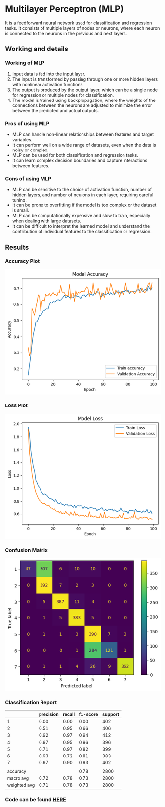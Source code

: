 # Multilayer Perceptron <b>(MLP)</b>

It is a feedforward neural network used for classification and regression tasks. It consists of multiple layers of nodes or neurons, where each neuron is connected to the neurons in the previous and next layers.

## Working and details

### Working of MLP

1. Input data is fed into the input layer.
1. The input is transformed by passing through one or more hidden layers with nonlinear activation functions.
1. The output is produced by the output layer, which can be a single node for regression or multiple nodes for classification.
1. The model is trained using backpropagation, where the weights of the connections between the neurons are adjusted to minimize the error between the predicted and actual outputs.

### Pros of using MLP

- MLP can handle non-linear relationships between features and target variables.
- It can perform well on a wide range of datasets, even when the data is noisy or complex.
- MLP can be used for both classification and regression tasks.
- It can learn complex decision boundaries and capture interactions between features.

### Cons of using MLP

- MLP can be sensitive to the choice of activation function, number of hidden layers, and number of neurons in each layer, requiring careful tuning.
- It can be prone to overfitting if the model is too complex or the dataset is small.
- MLP can be computationally expensive and slow to train, especially when dealing with large datasets.
- It can be difficult to interpret the learned model and understand the contribution of individual features to the classification or regression.

## Results

### Accuracy Plot

![](./Accuracy.png)

### Loss Plot

![](./Loss.png)

### Confusion Matrix

![](./Confusion%20Matrix.png)

### Classification Report

|              | precision | recall | f1-score | support |
| ------------ | --------- | ------ | -------- | ------- |
| 1            | 0.00      | 0.00   | 0.00     | 402     |
| 2            | 0.51      | 0.95   | 0.66     | 406     |
| 3            | 0.92      | 0.97   | 0.94     | 412     |
| 4            | 0.97      | 0.95   | 0.96     | 396     |
| 5            | 0.71      | 0.97   | 0.82     | 399     |
| 6            | 0.93      | 0.72   | 0.81     | 383     |
| 7            | 0.97      | 0.90   | 0.93     | 402     |
|              |           |        |          |         |
| accuracy     |           |        | 0.78     | 2800    |
| macro avg    | 0.72      | 0.78   | 0.73     | 2800    |
| weighted avg | 0.71      | 0.78   | 0.73     | 2800    |

### Code can be found [HERE](/main_1%20-%20MLP.ipynb)
